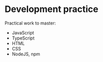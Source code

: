# Development practice

Practical work to master:

- JavaScript
- TypeScript
- HTML
- CSS
- NodeJS, npm

